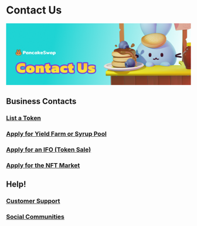 # Contact Us

![](../.gitbook/assets/contact-us-header.png)

## Business Contacts

### [List a Token](https://docs.pancakeswap.finance/ecosystem-and-partnerships/business-partnerships/commonly-asked-business-partnerships-questions#listing-on-the-exchange)

### [Apply for Yield Farm or Syrup Pool](../ecosystem-and-partnerships/business-partnerships/syrup-pools-and-farms.md)

### [Apply for an IFO (Token Sale)](../ecosystem-and-partnerships/business-partnerships/initial-farm-offerings-ifos.md)

### [Apply for the NFT Market](../ecosystem-and-partnerships/contact-us/nft-market-applications.md)

## Help!

### [Customer Support](customer-support.md#there-is-no-customer-support-for-pancakeswap)

### [Social Communities](social-accounts-and-communities.md)

